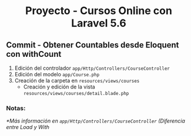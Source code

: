 
<!-- Title -->
<h1 align="center">Proyecto - Cursos Online con Laravel 5.6</h1>
<!-- End Title -->

<!-- Commit name -->
<h2>Commit - <strong>Obtener Countables desde Eloquent con withCount</strong></h2>
<!-- End Commit name -->

<!-- Commit instructions -->
<ol>
  <li>
    Edición del controlador <code>app/Http/Controllers/CourseController</code>
  </li>
  <li>
    Edición del modelo <code>app/Course.php</code>
  </li>
  <li>
    Creación de la carpeta en <code>resources/views/courses</code>
    <ul>
      <li>Creación y edición de la vista <code>resources/views/courses/detail.blade.php</code></li>
    </ul>
  </li>
</ol>
<!-- End Commit instructions -->

  <!-- Notes -->
  <h3>Notas:</h3>
  <ul>
    
  </ul>

  <em>*Más información en <code>app/Http/Controllers/CourseController</code> (Diferencia entre Load y With</em>
  <!-- End notes -->